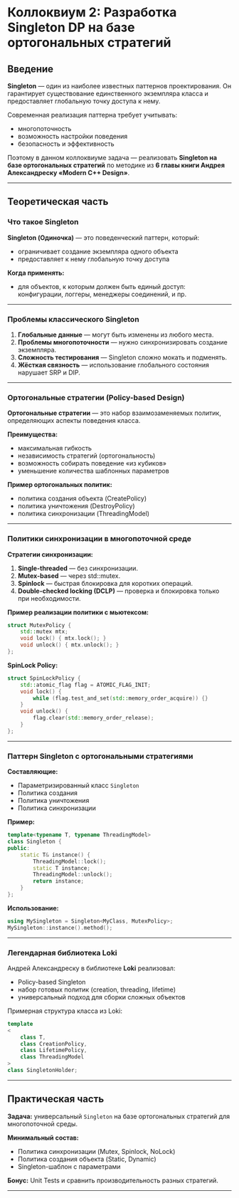 # Коллоквиум 2: Разработка Singleton DP на базе ортогональных стратегий

## Введение

**Singleton** — один из наиболее известных паттернов проектирования. Он гарантирует существование единственного экземпляра класса и предоставляет глобальную точку доступа к нему.

Современная реализация паттерна требует учитывать:

* многопоточность
* возможность настройки поведения
* безопасность и эффективность

Поэтому в данном коллоквиуме задача — реализовать **Singleton на базе ортогональных стратегий** по методике из **6 главы книги Андрея Александреску «Modern C++ Design»**.

---

## Теоретическая часть

### Что такое Singleton

**Singleton (Одиночка)** — это поведенческий паттерн, который:

* ограничивает создание экземпляра одного объекта
* предоставляет к нему глобальную точку доступа

**Когда применять:**

* для объектов, к которым должен быть единый доступ: конфигурации, логгеры, менеджеры соединений, и пр.

---

### Проблемы классического Singleton

1. **Глобальные данные** — могут быть изменены из любого места.
2. **Проблемы многопоточности** — нужно синхронизировать создание экземпляра.
3. **Сложность тестирования** — Singleton сложно мокать и подменять.
4. **Жёсткая связность** — использование глобального состояния нарушает SRP и DIP.

---

### Ортогональные стратегии (Policy-based Design)

**Ортогональные стратегии** — это набор взаимозаменяемых политик, определяющих аспекты поведения класса.

**Преимущества:**

* максимальная гибкость
* независимость стратегий (ортогональность)
* возможность собирать поведение «из кубиков»
* уменьшение количества шаблонных параметров

**Пример ортогональных политик:**

* политика создания объекта (CreatePolicy)
* политика уничтожения (DestroyPolicy)
* политика синхронизации (ThreadingModel)

---

### Политики синхронизации в многопоточной среде

**Стратегии синхронизации:**

1. **Single-threaded** — без синхронизации.
2. **Mutex-based** — через std::mutex.
3. **Spinlock** — быстрая блокировка для коротких операций.
4. **Double-checked locking (DCLP)** — проверка и блокировка только при необходимости.

**Пример реализации политики с мьютексом:**

```cpp
struct MutexPolicy {
    std::mutex mtx;
    void lock() { mtx.lock(); }
    void unlock() { mtx.unlock(); }
};
```

**SpinLock Policy:**

```cpp
struct SpinLockPolicy {
    std::atomic_flag flag = ATOMIC_FLAG_INIT;
    void lock() {
        while (flag.test_and_set(std::memory_order_acquire)) {}
    }
    void unlock() {
        flag.clear(std::memory_order_release);
    }
};
```

---

### Паттерн Singleton с ортогональными стратегиями

**Составляющие:**

* Параметризированный класс `Singleton`
* Политика создания
* Политика уничтожения
* Политика синхронизации

**Пример:**

```cpp
template<typename T, typename ThreadingModel>
class Singleton {
public:
    static T& instance() {
        ThreadingModel::lock();
        static T instance;
        ThreadingModel::unlock();
        return instance;
    }
};
```

**Использование:**

```cpp
using MySingleton = Singleton<MyClass, MutexPolicy>;
MySingleton::instance().method();
```

---

### Легендарная библиотека **Loki**

Андрей Александреску в библиотеке **Loki** реализовал:

* Policy-based Singleton
* набор готовых политик (creation, threading, lifetime)
* универсальный подход для сборки сложных объектов

Примерная структура класса из Loki:

```cpp
template
<
    class T,
    class CreationPolicy,
    class LifetimePolicy,
    class ThreadingModel
>
class SingletonHolder;
```

---

## Практическая часть

**Задача:**
универсальный `Singleton` на базе ортогональных стратегий для многопоточной среды.

**Минимальный состав:**

* Политика синхронизации (Mutex, Spinlock, NoLock)
* Политика создания объекта (Static, Dynamic)
* Singleton-шаблон с параметрами

**Бонус:**
Unit Tests и сравнить производительность разных стратегий.

---
